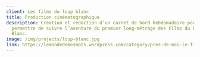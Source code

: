 ```yaml
---
client: Les films du loup blanc
title: Production cinématographique
description: Création et rédaction d’un carnet de bord hebdomadaire pour
  permettre de suivre l’aventure du premier long-métrage des Films du Loup
  Blanc.
image: /img/projects/loup-blanc.jpg
link: https://lemondedemesmots.wordpress.com/category/pres-de-moi-le-film-les-loups-blancs/
---
```

